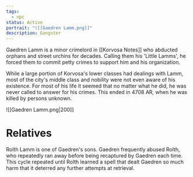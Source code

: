 ```yaml
---
tags:
  - npc
status: Active
portrait: "![[Gaedren Lamm.png]]"
description: Gangster
---
```

Gaedren Lamm is a minor crimelord in [[Korvosa Notes]] who abducted orphans and street urchins for decades. Calling them his 'Little Lamms', he forced them to commit petty crimes to support him and his organization.

While a large portion of Korvosa's lower classes had dealings with Lamm, most of the city's middle class and nobility were not even aware of his existence. For most of his life it seemed that no matter what he did, he was never called to answer for his crimes. This ended in 4708 AR, when he was killed by persons unknown.

![[Gaedren Lamm.png|200]]

# Relatives
Rolth Lamm is one of Gaedren's sons. Gaedren frequently abused Rolth, who repeatedly ran away before being recaptured by Gaedren each time. This cycle repeated until Rolth learned a spell that dealt Gaedren so much harm that it deterred any further attempts at retrieval.
